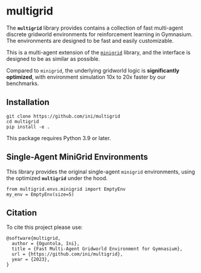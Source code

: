 # multigrid

The **`multigrid`** library provides contains a collection of fast multi-agent discrete gridworld environments for reinforcement learning in Gymnasium. The environments are designed to be fast and easily customizable.

This is a multi-agent extension of the [`minigrid`](https://github.com/Farama-Foundation/Minigrid) library, and the interface is designed to be as similar as possible. 

Compared to `minigrid`, the underlying gridworld logic is **significantly optimized**, with environment simulation 10x to 20x faster by our benchmarks.

## Installation

    git clone https://github.com/ini/multigrid
    cd multigrid
    pip install -e .

This package requires Python 3.9 or later.

## Single-Agent MiniGrid Environments

This library provides the original single-agent `minigrid` environments, using the optimized **`multigrid`** under the hood.

```
from multigrid.envs.minigrid import EmptyEnv
my_env = EmptyEnv(size=5)
```

## Citation

To cite this project please use:

```
@software{multigrid,
  author = {Oguntola, Ini},
  title = {Fast Multi-Agent Gridworld Environment for Gymnasium},
  url = {https://github.com/ini/multigrid},
  year = {2023},
}
```
